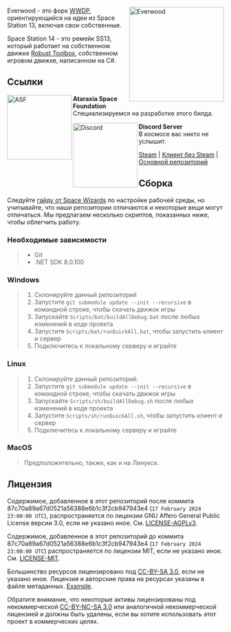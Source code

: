 [<img src="https://s.iimg.su/s/13/lMzIC7EIejJHZwgx4UHMKyjuqYscEF6qDUsRrBlL.png" alt="Everwood" width="220" height="220" align="right">](https://github.com/AtaraxiaSpaceFoundation/Everwood-14)

Everwood - это форк [WWDP](https://github.com/WWhiteDreamProject/wwdpublic), ориентирующийся на идеи из Space Station 13, включая свои собственные.

Space Station 14 - это ремейк SS13, который работает на собственном движке  [Robust Toolbox](https://github.com/space-wizards/RobustToolbox), собственном игровом движке, написанном на C#.

## Ссылки

[<img src="https://i.imgur.com/XiS9QP5.png" alt="ASF" width="150" align="left">](https://github.com/AtaraxiaSpaceFoundation)
**Ataraxia Space Foundation**<br>Специализируемся на разработке этого билда.

[<img src="https://i.imgur.com/xMzKtYK.png" alt="Discord" width="150" align="left">](https://www.youtube.com/watch?v=dQw4w9WgXcQ)
**Discord Server**<br>В космосе вас никто не услышит.

[Steam](https://store.steampowered.com/app/2585480/Space_Station_Multiverse/) | [Клиент без Steam](https://spacestationmultiverse.com/downloads/) | [Основной репозиторий](https://github.com/Simple-Station/Einstein-Engines)

## Сборка

Следуйте [гайду от Space Wizards](https://docs.spacestation14.com/en/general-development/setup/setting-up-a-development-environment.html) по настройке рабочей среды, но учитывайте, что наши репозитории отличаются и некоторые вещи могут отличаться.
Мы предлагаем несколько скриптов, показанных ниже, чтобы облегчить работу.

### Необходимые зависимости

> - Git
> - .NET SDK 8.0.100


### Windows

> 1. Склонируйте данный репозиторий
> 2. Запустите `git submodule update --init --recursive` в командной строке, чтобы скачать движок игры
> 3. Запускайте `Scripts/bat/buildAllDebug.bat` после любых изменений в коде проекта
> 4. Запустите `Scripts/bat/runQuickAll.bat`, чтобы запустить клиент и сервер
> 5. Подключитесь к локальному серверу и играйте

### Linux

> 1. Склонируйте данный репозиторий.
> 2. Запустите `git submodule update --init --recursive` в командной строке, чтобы скачать движок игры
> 3. Запускайте `Scripts/sh/buildAllDebug.sh` после любых изменений в коде проекта
> 4. Запустите `Scripts/sh/runQuickAll.sh`, чтобы запустить клиент и сервер
> 5. Подключитесь к локальному серверу и играйте

### MacOS

> Предположительно, также, как и на Линуксе.

## Лицензия

Содержимое, добавленное в этот репозиторий после коммита 87c70a89a67d0521a56388e6b1c3f2cb947943e4 (`17 February 2024 23:00:00 UTC`), распространяется по лицензии GNU Affero General Public License версии 3.0, если не указано иное.
См. [LICENSE-AGPLv3](./LICENSE-AGPLv3.txt).

Содержимое, добавленное в этот репозиторий до коммита 87c70a89a67d0521a56388e6b1c3f2cb947943e4 (`17 February 2024 23:00:00 UTC`) распространяется по лицензии MIT, если не указано иное.
См. [LICENSE-MIT](./LICENSE-MIT.txt).

Большинство ресурсов лицензировано под [CC-BY-SA 3.0](https://creativecommons.org/licenses/by-sa/3.0/), если не указано иное. Лицензия и авторские права на ресурсах указаны в файле метаданных.
[Example](./Resources/Textures/Objects/Tools/crowbar.rsi/meta.json).

Обратите внимание, что некоторые активы лицензированы под некоммерческой [CC-BY-NC-SA 3.0](https://creativecommons.org/licenses/by-nc-sa/3.0/) или аналогичной некоммерческой лицензией и должны быть удалены, если вы хотите использовать этот проект в коммерческих целях.
